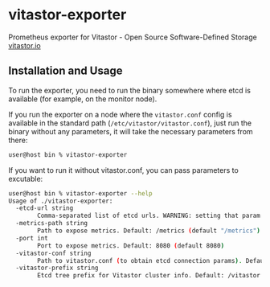 # vitastor-exporter

Prometheus exporter for Vitastor - Open Source Software-Defined Storage [vitastor.io](https://vitastor.io)

## Installation and Usage

To run the exporter, you need to run the binary somewhere where etcd is available (for example, on the monitor node).

If you run the exporter on a node where the `vitastor.conf` config is available in the standard path (`/etc/vitastor/vitastor.conf`), just run the binary without any parameters, it will take the necessary parameters from there:

```bash
user@host bin % vitastor-exporter
```

If you want to run it without vitastor.conf, you can pass parameters to excutable:

```bash
user@host bin % vitastor-exporter --help
Usage of ./vitastor-exporter:
  -etcd-url string
        Comma-separated list of etcd urls. WARNING: setting that param will override --vitastor-conf. Default: empty
  -metrics-path string
        Path to expose metrics. Default: /metrics (default "/metrics")
  -port int
        Port to expose metrics. Default: 8080 (default 8080)
  -vitastor-conf string
        Path to vitastor.conf (to obtain etcd connection params). Default: /etc/vitastor/vitastor.conf (default "/etc/vitastor/vitastor.conf")
  -vitastor-prefix string
        Etcd tree prefix for Vitastor cluster info. Default: /vitastor (default "/vitastor")
```